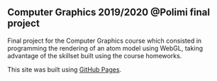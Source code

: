 ## Computer Graphics 2019/2020 @Polimi final project

Final project for the Computer Graphics course which consisted in programming the rendering of an atom model using WebGL, taking advantage of the skillset built using the course homeworks.

This site was built using [GitHub Pages](https://speck1996.github.io/WebGL_Atom/).

